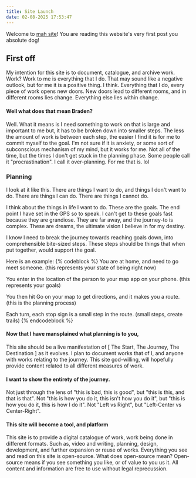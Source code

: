 ```yaml
---
title: Site Launch
date: 02-08-2025 17:53:47
---
```

Welcome to [mah site](https://brahancock.github.io)!
You are reading this website's very first post you absolute dog!





## First off

My intention for this site is to document, catalogue, and archive work.
Work? Work to me is everything that I do. 
That may sound like a negative outlook, but for me it is a positive thing. I think.
Everything that I do, every piece of work opens new doors. New doors lead to different rooms,
and in different rooms lies change. Everything else lies within change.





#### Well what does that mean Braden?

Well. What it means is I need something to work on that is large and important to me but,
it has to be broken down into smaller steps.
The less the amount of work is between each step, the easier I find it is for me to commit myself to the goal.
I'm not sure if it is anxiety, or some sort of subconscious mechanism of my mind, but it works for me.
Not all of the time, but the times I don't get stuck in the planning phase. Some people call it "procrastination".
I call it over-planning. For me that is. lol





### Planning

I look at it like this. There are things I want to do, and things I don't want to do.
There are things I can do. There are things I cannot do.

I think about the things in life I want to do. These are the goals. The end point I have set in the GPS so to speak.
I can't get to these goals fast because they are grandiose. They are far away, and the journey-to is complex.
These are dreams, the ultimate vision I believe in for my destiny.

I know I need to break the journey towards reaching goals down, into comprehensible bite-sized steps.
These steps should be things that when put together, would support the goal.

Here is an example:
{% codeblock %}
You are at home, and need to go meet someone.
(this represents your state of being right now)

You enter in the location of the person to your map app on your phone.
(this represents your goals)

You then hit Go on your map to get directions, and it makes you a route.
(this is the planning process)

Each turn, each stop sign is a small step in the route.
(small steps, create trails)
{% endcodeblock %}

#### Now that I have mansplained what planning is to you,
This site should be a live manifestation of  [ The Start, The Journey, The Destination ]  as it evolves.
I plan to document works that of I, and anyone with works relating to the journey.
This site god-willing, will hopefully provide content related to all different measures of work.

#### I want to show the entirety of the journey.
Not just through the lens of "this is bad, this is good", but "this is this, and that is that". 
Not "this is how you do it, this isn't how you do it", but "this is how you do it, this is how I do it".
Not "Left vs Right", but "Left-Center vs Center-Right".

#### This site will become a tool, and platform
This site is to provide a digital catalogue of work, work being done in different formats.
Such as, video and writing, planning, design, development, and further expansion or reuse of works.
Everything you see and read on this site is open-source.
What does open-source mean? Open-source means if you see something you like, or of value to you us it.
All content and information are free to use without legal reprecussion.